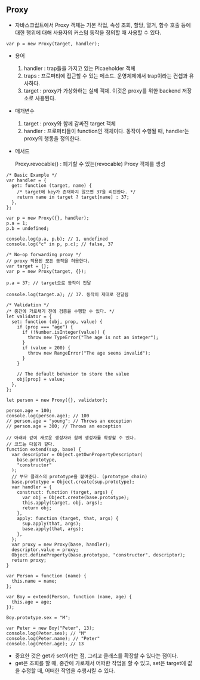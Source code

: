## Proxy

- 자바스크립트에서 Proxy 객체는 기본 작업, 속성 조회, 할당, 열거, 함수 호출 등에 대한 행위에 대해 사용자의 커스텀 동작을 정의할 때 사용할 수 있다.

```tsx
var p = new Proxy(target, handler);
```

- 용어
  1. handler : trap들을 가지고 있는 Plcaeholder 객체
  2. traps : 프로퍼티에 접근할 수 있는 메소드. 운영체제에서 trap이라는 컨셉과 유사하다.
  3. target : proxy가 가상화하는 실제 객체. 이것은 proxy를 위한 backend 저장소로 사용된다.
- 매개변수
  1. target : proxy와 함께 감싸진 target 객체
  2. handler : 프로퍼티들이 function인 객체이다. 동작이 수행될 때, handler는 proxy의 행동을 정의한다.
- 메서드

  Proxy.revocable() : 폐기할 수 있는(revocable) Proxy 객체를 생성

```tsx
/* Basic Example */
var handler = {
  get: function (target, name) {
    /* target에 key가 존재하지 않으면 37을 리턴한다. */
    return name in target ? target[name] : 37;
  },
};

var p = new Proxy({}, handler);
p.a = 1;
p.b = undefined;

console.log(p.a, p.b); // 1, undefined
console.log("c" in p, p.c); // false, 37
```

```tsx
/* No-op forwarding proxy */
// proxy 적용된 모든 동작을 허용한다.
var target = {};
var p = new Proxy(target, {});

p.a = 37; // target으로 동작이 전달

console.log(target.a); // 37. 동작이 제대로 전달됨
```

```tsx
/* Validation */
/* 중간에 가로채기 전에 검증을 수행할 수 있다. */
let validator = {
  set: function (obj, prop, value) {
    if (prop === "age") {
      if (!Number.isInteger(value)) {
        throw new TypeError("The age is not an integer");
      }
      if (value > 200) {
        throw new RangeError("The age seems invalid");
      }
    }

    // The default behavior to store the value
    obj[prop] = value;
  },
};

let person = new Proxy({}, validator);

person.age = 100;
console.log(person.age); // 100
// person.age = "young"; // Throws an exception
// person.age = 300; // Throws an exception
```

```tsx
// 아래와 같이 새로운 생성자와 함께 생성자를 확장할 수 있다.
// 코드는 다음과 같다.
function extend(sup, base) {
  var descriptor = Object.getOwnPropertyDescriptor(
    base.prototype,
    "constructor"
  );
  // 부모 클래스의 prototype을 붙여준다. (prototype chain)
  base.prototype = Object.create(sup.prototype);
  var handler = {
    construct: function (target, args) {
      var obj = Object.create(base.prototype);
      this.apply(target, obj, args);
      return obj;
    },
    apply: function (target, that, args) {
      sup.apply(that, args);
      base.apply(that, args);
    },
  };
  var proxy = new Proxy(base, handler);
  descriptor.value = proxy;
  Object.defineProperty(base.prototype, "constructor", descriptor);
  return proxy;
}

var Person = function (name) {
  this.name = name;
};

var Boy = extend(Person, function (name, age) {
  this.age = age;
});

Boy.prototype.sex = "M";

var Peter = new Boy("Peter", 13);
console.log(Peter.sex); // "M"
console.log(Peter.name); // "Peter"
console.log(Peter.age); // 13
```

- 중요한 것은 get과 set이라는 점, 그리고 클래스를 확장할 수 있다는 점이다.
- get은 조회를 할 때, 중간에 가로채서 어떠한 작업을 할 수 있고, set은 target에 값을 수정할 때, 어떠한 작업을 수행시킬 수 있다.
